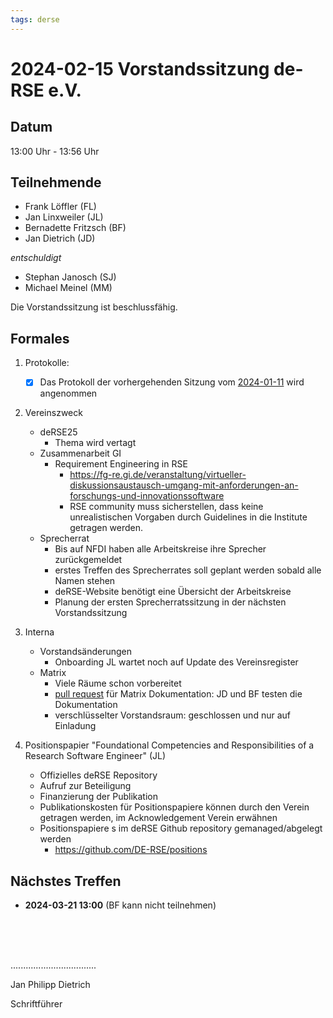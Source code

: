 ```yaml
---
tags: derse
---
```

# 2024-02-15 Vorstandssitzung de-RSE e.V.

## Datum

13:00 Uhr - 13:56 Uhr

## Teilnehmende

- Frank Löffler (FL)
- Jan Linxweiler (JL)
- Bernadette Fritzsch (BF)
- Jan Dietrich (JD)

*entschuldigt*

- Stephan Janosch (SJ)
- Michael Meinel (MM)

Die Vorstandssitzung ist beschlussfähig.

## Formales 

1. Protokolle:
    - [x] Das Protokoll der vorhergehenden Sitzung vom [2024-01-11](https://github.com/DE-RSE/protokolle/blob/master/Vorstandssitzungen/2024/Protokoll-Vorstand-deRSE-2024-01-11.md) wird angenommen

2. Vereinszweck
    - deRSE25
        - Thema wird vertagt
    - Zusammenarbeit GI
        - Requirement Engineering in RSE
            - https://fg-re.gi.de/veranstaltung/virtueller-diskussionsaustausch-umgang-mit-anforderungen-an-forschungs-und-innovationssoftware
            - RSE community muss sicherstellen, dass keine unrealistischen Vorgaben durch Guidelines in die Institute getragen werden.
    - Sprecherrat
        - Bis auf NFDI haben alle Arbeitskreise ihre Sprecher zurückgemeldet
        - erstes Treffen des Sprecherrates soll geplant werden sobald alle Namen stehen 
        - deRSE-Website benötigt eine Übersicht der Arbeitskreise
        - Planung der ersten Sprecherratssitzung in der nächsten Vorstandssitzung
3. Interna
    - Vorstandsänderungen
        - Onboarding JL wartet noch auf Update des Vereinsregister
    - Matrix
        - Viele Räume schon vorbereitet
        - [pull request](https://github.com/DE-RSE/de-rse.github.io/pull/261) für Matrix Dokumentation: JD und BF testen die Dokumentation
        - verschlüsselter Vorstandsraum: geschlossen und nur auf Einladung

4. Positionspapier "Foundational Competencies and Responsibilities of a Research Software Engineer" (JL)
    - Offizielles deRSE Repository
    - Aufruf zur Beteiligung
    - Finanzierung der Publikation
    - Publikationskosten für Positionspapiere können durch den Verein getragen werden, im Acknowledgement Verein erwähnen
    - Positionspapiere s im deRSE Github repository gemanaged/abgelegt werden
        - https://github.com/DE-RSE/positions

## Nächstes Treffen

  - **2024-03-21 13:00** (BF kann nicht teilnehmen)

<br />
<br />
<br />

..................................

Jan Philipp Dietrich

Schriftführer
